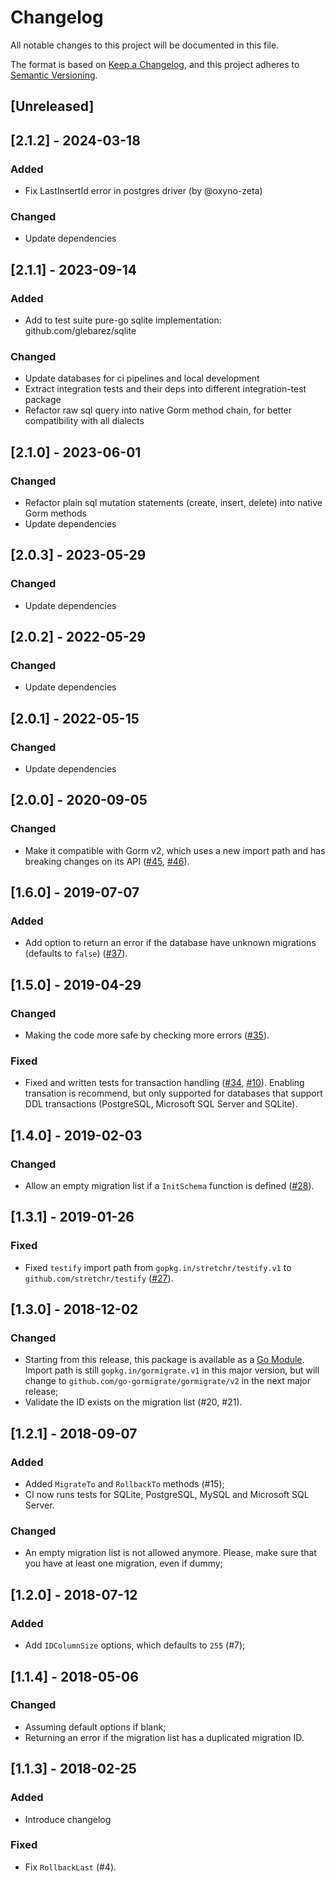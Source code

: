 # Changelog

All notable changes to this project will be documented in this file.

The format is based on [Keep a Changelog](https://keepachangelog.com/en/1.1.0/),
and this project adheres to [Semantic Versioning](https://semver.org/spec/v2.0.0.html).

## [Unreleased]

## [2.1.2] - 2024-03-18
### Added
- Fix LastInsertId error in postgres driver (by @oxyno-zeta)
### Changed
- Update dependencies

## [2.1.1] - 2023-09-14
### Added
- Add to test suite pure-go sqlite implementation: github.com/glebarez/sqlite
### Changed
- Update databases for ci pipelines and local development
- Extract integration tests and their deps into different integration-test package
- Refactor raw sql query into native Gorm method chain, for better compatibility with all dialects

## [2.1.0] - 2023-06-01
### Changed
- Refactor plain sql mutation statements (create, insert, delete) into native Gorm methods
- Update dependencies

## [2.0.3] - 2023-05-29
### Changed
- Update dependencies

## [2.0.2] - 2022-05-29
### Changed
- Update dependencies

## [2.0.1] - 2022-05-15
### Changed
- Update dependencies

## [2.0.0] - 2020-09-05
### Changed
- Make it compatible with Gorm v2, which uses a new import path and has
  breaking changes on its API
  ([#45](https://github.com/go-gormigrate/gormigrate/issues/45), [#46](https://github.com/go-gormigrate/gormigrate/pull/46)).

## [1.6.0] - 2019-07-07
### Added
- Add option to return an error if the database have unknown migrations
  (defaults to `false`)
  ([#37](https://github.com/go-gormigrate/gormigrate/pull/37)).

## [1.5.0] - 2019-04-29
### Changed
- Making the code more safe by checking more errors
  ([#35](https://github.com/go-gormigrate/gormigrate/pull/35)).
### Fixed
- Fixed and written tests for transaction handling
  ([#34](https://github.com/go-gormigrate/gormigrate/pull/34), [#10](https://github.com/go-gormigrate/gormigrate/issues/10)).
  Enabling transation is recommend, but only supported for databases that
  support DDL transactions (PostgreSQL, Microsoft SQL Server and SQLite).

## [1.4.0] - 2019-02-03
### Changed
- Allow an empty migration list if a `InitSchema` function is defined
  ([#28](https://github.com/go-gormigrate/gormigrate/pull/28)).

## [1.3.1] - 2019-01-26
### Fixed
- Fixed `testify` import path from `gopkg.in/stretchr/testify.v1` to
  `github.com/stretchr/testify` ([#27](https://github.com/go-gormigrate/gormigrate/pull/27)).

## [1.3.0] - 2018-12-02
### Changed
- Starting from this release, this package is available as a [Go Module](https://github.com/golang/go/wiki/Modules).
  Import path is still `gopkg.in/gormigrate.v1` in this major version, but will
  change to `github.com/go-gormigrate/gormigrate/v2` in the next major release;
- Validate the ID exists on the migration list (#20, #21).

## [1.2.1] - 2018-09-07
### Added
- Added `MigrateTo` and `RollbackTo` methods (#15);
- CI now runs tests for SQLite, PostgreSQL, MySQL and Microsoft SQL Server.
### Changed
- An empty migration list is not allowed anymore. Please, make sure that you
  have at least one migration, even if dummy;

## [1.2.0] - 2018-07-12
### Added
- Add `IDColumnSize` options, which defaults to `255` (#7);

## [1.1.4] - 2018-05-06
### Changed
- Assuming default options if blank;
- Returning an error if the migration list has a duplicated migration ID.

## [1.1.3] - 2018-02-25
### Added
- Introduce changelog
### Fixed
- Fix `RollbackLast` (#4).

